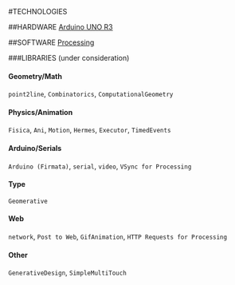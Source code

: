 #TECHNOLOGIES

##HARDWARE
[Arduino UNO R3](http://www.arduino.cc)

##SOFTWARE
[Processing](http://processing.org)


###LIBRARIES (under consideration)
#### Geometry/Math
`point2line`, `Combinatorics`, `ComputationalGeometry`
#### Physics/Animation
`Fisica`, `Ani`, `Motion`, `Hermes`, `Executor`, `TimedEvents`
#### Arduino/Serials
`Arduino (Firmata)`, `serial`,  `video`, `VSync for Processing`
#### Type
`Geomerative`
#### Web
`network`, `Post to Web`, `GifAnimation`, `HTTP Requests for Processing`
#### Other
`GenerativeDesign`, `SimpleMultiTouch`